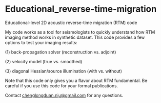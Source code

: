# Educational_reverse-time-migration
Educational-level 2D acoustic reverse-time migration (RTM) code

My code works as a tool for seismologists to quickly understand how RTM imaging method works in synthetic dataset. This code provides a few options to test your imaging results:

(1) back-propagation solver (reconstruction vs. adjoint)

(2) velocity model (true vs. smoothed)

(3) diagonal Hessian/source illumination (with vs. without)

Note that this code only gives you a flavor about RTM fundamental. Be careful if you use this code for your formal publications.

Contact chenglongduan.nju@gmail.com for any questions.
